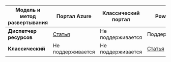 |**Модель и метод развертывания**| **Портал Azure** | **Классический портал** | **PowerShell**|
|---|---|---|---|
| **Диспетчер ресурсов**      |[Статья](vpn-gateway-howto-multi-site-to-site-resource-manager-portal.md)| Не поддерживается | Поддерживаются|
| **Классический** | Не поддерживается | Не поддерживается | [Статья](vpn-gateway-multi-site.md) | 
 

<!--HONumber=Oct16_HO2-->


